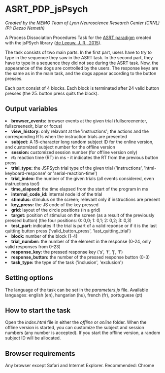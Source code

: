 # ASRT_PDP_jsPsych

<i>Created by the MEMO Team of Lyon Neuroscience Research Center (CRNL) (PI: Dezso Nemeth)</i>

A Process Dissociation Procedures Task for the <a href="https://github.com/vekteo/ASRT_JSPsych">ASRT paradigm</a> created with the jsPSych library (<a href="https://link.springer.com/article/10.3758/s13428-014-0458-y">de Leeuw, J. R., 2015</a>).

The task consists of two main parts. In the first part, users have to try to type in the sequence they saw in the ASRT task. In the second part, they have to type in a sequence they did not see during the ASRT task. Now, the appearance of the dogs are controlled by the users. The response keys are the same as in the main task, and the dogs appear according to the button presses.

Each part consist of 4 blocks. Each block is terminated after 24 valid button presses (the 25. button press quits the block).

<h2>Output variables</h2>
<li><strong>browser_events:</strong> browser events at the given trial (fullscreenenter, fullscreenexit, blur or focus)</li>
<li><strong>view_history:</strong> only relavant at the 'instructions'; the actions and the corresponding RTs when the instruction trials are presented</li>
<li><strong>subject:</strong> A 15-character long random subject ID for the online version, and customized subject number for the offline version</li>
<li><strong>session:</strong> customized session number (for offline version only)</li>
<li><strong>rt:</strong> reaction time (RT) in ms - it indicates the RT from the previous button press</li>
<li><strong>trial_type:</strong> the JSPSych trial type of the given trial ('instructions', 'html-keyboard-response' or 'serial-reaction-time')</li>
<li><strong>trial_index:</strong> the number of the given trials (all events considered, even instructions too!)</li>
<li><strong>time_elapsed:</strong> the time elapsed from the start of the program in ms</li>
<li><strong>internal_code_id:</strong> internal node id of the trial</li>
<li><strong>stimulus:</strong> stimulus on the screen; relevant only if instructions are present</li>
<li><strong>key_press:</strong> the JS code of the key pressed</li>
<li><strong>grid:</strong> layout of the circle positions (in a grid)</li>
<li><strong>target:</strong> position of stimulus on the screen (as a result of the previously pressed button) (the four positions: 0: 0,0; 1: 0,1; 2: 0,2; 3: 0,3)</li>
<li><strong>test_part:</strong> indicates if the trial is part of a valid reponse or if it is the last quitting button press ('valid_button_press', 'last_quitting_trial')</li>
<li><strong>block:</strong> number of the block (1-4)</li>
<li><strong>trial_number:</strong> the number of the element in the response (0-24, only valid responses from 0-23)</li>
<li><strong>response_key:</strong> the pressed response key ('s', 'f', 'j',  'l')</li>
<li><strong>response_button:</strong> the number of the pressed response button (0-3)</li>
<li><strong>task_type:</strong> the type of the task ('inclusion', 'exclusion')</li>

<h2>Setting options</h2>
<p>The language of the task can be set in the <i>parameters.js</i> file. Available languages: english (en), hungarian (hu), french (fr), portuguese (pt)</p>

<h2>How to start the task</h2>
Open the <i>index.html</i> file in either the <i>offline</i> or <i>online</i> folder. When the offline version is started, you can customize the subject and session numbers (any number is accepted). If you start the offline version, a random subject ID will be allocated.

<h2>Browser requirements</h2>
<p>Any browser except Safari and Internet Explorer. Recommended: Chrome</p>
